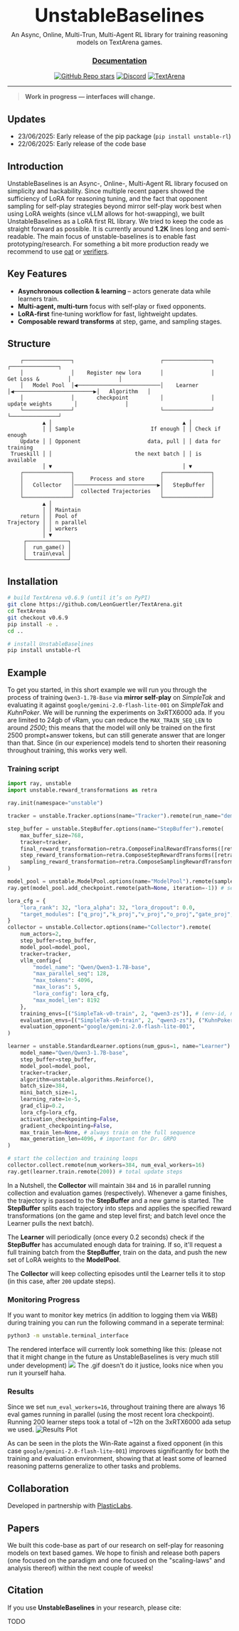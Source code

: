 
<div align="center">

<div style="line-height: 1.0;">
  <h1 style="font-size: 3em; font-weight: bold; margin: 0; border: none; padding: 0;">UnstableBaselines</h1>
</div>



An Async, Online, Multi-Trun, Multi-Agent RL library for training reasoning models on TextArena games.

<h3>

[Documentation](https://github.com/LeonGuertler/UnstableBaselines/blob/main/unstable/documentation.md)

</h3>

[![GitHub Repo stars](https://img.shields.io/github/stars/LeonGuertler/UnstableBaselines)](https://github.com/LeonGuertler/UnstableBaselines/stargazers)
[![Discord](https://img.shields.io/discord/1257951838322561075?color=7289DA&label=Discord)](https://discord.gg/KPacHzK23e)
[![TextArena](https://img.shields.io/badge/TextArena-v0.6.9-181717)](https://github.com/LeonGuertler/TextArena)

</div>

---
> **Work in progress — interfaces will change.**

## Updates
* 23/06/2025: Early release of the pip package (`pip install unstable-rl`)
* 22/06/2025: Early release of the code base


## Introduction
UnstableBaselines is an Async-, Online-, Multi-Agent RL library focused on simplicity and hackability. Since multiple recent papers showed the sufficiency of LoRA for reasoning tuning, and the fact that opponent sampling for self-play strategies beyond mirror self-play work best when using LoRA weights (since vLLM allows for hot-swapping), we built UnstableBaselines as a LoRA first RL library. We tried to keep the code as straight forward as possible. It is currently around **1.2K** lines long and semi-readable. The main focus of unstable-baselines is to enable fast prototyping/research. For something a bit more production ready we recommend to use [oat](https://github.com/sail-sg/oat) or [verifiers](https://github.com/willccbb/verifiers).



## Key Features
* **Asynchronous collection & learning** – actors generate data while learners train.
* **Multi‑agent, multi‑turn** focus with self‑play or fixed opponents.
* **LoRA‑first** fine‑tuning workflow for fast, lightweight updates.
* **Composable reward transforms** at step, game, and sampling stages.


## Structure
```
    ┌───────────────┐                           ┌───────────────┐                           ┌───────────────┐
    │               │    Register new lora      │               │        Get Loss &         │               │
    │   Model Pool  │◀──────────────────────────│    Learner    │◀─────────────────────────▶│   Algorithm   │
    │               │       checkpoint          │               │      update weights       │               │
    └───────────────┘                           └───────────────┘                           └───────────────┘ 
           ▲ │                                         ▲ │ 
           │ │ Sample                        If enough │ │ Check if enough
    Update │ │ Opponent                     data, pull │ │ data for training
 Trueskill │ │                          the next batch │ │ is available
           │ ▼                                         │ ▼
    ┌───────────────┐                           ┌───────────────┐                      
    │               │     Process and store     │               │                      
    │   Collector   │──────────────────────────▶│   StepBuffer  │                      
    │               │  collected Trajectories   │               │                      
    └───────────────┘                           └───────────────┘                      
           ▲ │                      
           │ │ Maintain     
    return │ │ Pool of 
Trajectory │ │ n parallel      
           │ │ workers   
           │ ▼
     ┌─────────────┐
     │  run_game() │
     │  train\eval │
     └─────────────┘
```

## Installation

```bash
# build TextArena v0.6.9 (until it’s on PyPI)
git clone https://github.com/LeonGuertler/TextArena.git
cd TextArena
git checkout v0.6.9
pip install -e .
cd ..

# install UnstableBaselines
pip install unstable-rl
```

## Example
To get you started, in this short example we will run you through the process of training `Qwen3-1.7B-Base` via **mirror self-play** on _SimpleTak_ and evaluating it against `google/gemini-2.0-flash-lite-001` on _SimpleTak_ and _KuhnPoker_. We will be running the experiments on 3xRTX6000 ada. If you are limited to 24gb of vRam, you can reduce the `MAX_TRAIN_SEQ_LEN` to around _2500_; this means that the model will only be trained on the first 2500 prompt+answer tokens, but can still generate answer that are longer than that. Since (in our experience) models tend to shorten their reasoning throughout training, this works very well.


### Training script

```python
import ray, unstable
import unstable.reward_transformations as retra

ray.init(namespace="unstable")

tracker = unstable.Tracker.options(name="Tracker").remote(run_name="demo", wandb_project="UB")

step_buffer = unstable.StepBuffer.options(name="StepBuffer").remote(
    max_buffer_size=768, 
    tracker=tracker,
    final_reward_transformation=retra.ComposeFinalRewardTransforms([retra.RoleAdvantageByEnvFormatter()]),
    step_reward_transformation=retra.ComposeStepRewardTransforms([retra.RewardForFormat(1.5), retra.PenaltyForInvalidMove(1.0, -1.0)]),
    sampling_reward_transformation=retra.ComposeSamplingRewardTransforms([retra.NormalizeRewardsByEnv(True)]),
)

model_pool = unstable.ModelPool.options(name="ModelPool").remote(sample_mode="mirror", max_active_lora=3, tracker=tracker)
ray.get(model_pool.add_checkpoint.remote(path=None, iteration=-1)) # set initial checkpoint as no LoRA

lora_cfg = {
    "lora_rank": 32, "lora_alpha": 32, "lora_dropout": 0.0,
    "target_modules": ["q_proj","k_proj","v_proj","o_proj","gate_proj", "up_proj","down_proj"]
}
collector = unstable.Collector.options(name="Collector").remote(
    num_actors=2, 
    step_buffer=step_buffer, 
    model_pool=model_pool, 
    tracker=tracker,
    vllm_config={
        "model_name": "Qwen/Qwen3-1.7B-base", 
        "max_parallel_seq": 128,
        "max_tokens": 4096, 
        "max_loras": 5, 
        "lora_config": lora_cfg, 
        "max_model_len": 8192
    },
    training_envs=[("SimpleTak-v0-train", 2, "qwen3-zs")], # (env-id, num players, prompt template)
    evaluation_envs=[("SimpleTak-v0-train", 2, "qwen3-zs"), ("KuhnPoker-v0-train", 2, "qwen3-zs")],
    evaluation_opponent="google/gemini-2.0-flash-lite-001",
)

learner = unstable.StandardLearner.options(num_gpus=1, name="Learner").remote(
    model_name="Qwen/Qwen3-1.7B-base", 
    step_buffer=step_buffer,
    model_pool=model_pool,
    tracker=tracker,
    algorithm=unstable.algorithms.Reinforce(),
    batch_size=384,
    mini_batch_size=1,
    learning_rate=1e-5,
    grad_clip=0.2,
    lora_cfg=lora_cfg,
    activation_checkpointing=False,
    gradient_checkpointing=False,
    max_train_len=None, # always train on the full sequence
    max_generation_len=4096, # important for Dr. GRPO
)

# start the collection and training loops
collector.collect.remote(num_workers=384, num_eval_workers=16)  
ray.get(learner.train.remote(200)) # total update steps
```
In a Nutshell, the **Collector** will maintain `384` and `16` in parallel running collection and evaluation games (respectively). Whenever a game finishes, the trajectory is passed to the **StepBuffer** and a new game is started. The **StepBuffer** splits each trajectory into steps and applies the specified reward transformations (on the game and step level first; and batch level once the Learner pulls the next batch).

The **Learner** will periodically (once every 0.2 seconds) check if the **StepBuffer** has accumulated enough data for training. If so, it'll request a full training batch from the **StepBuffer**, train on the data, and push the new set of LoRA weights to the **ModelPool**.

The **Collector** will keep collecting episodes until the Learner tells it to stop (in this case, after `200` update steps).


### Monitoring Progress
If you want to monitor key metrics (in addition to logging them via W&B) during training you can run the following command in a seperate terminal:
```bash
python3 -m unstable.terminal_interface
```
The rendered interface will currently look something like this: (please not that it might change in the future as UnstableBaselines is very much still under development)
![](https://github.com/LeonGuertler/UnstableBaselines/blob/main/_docs/terminal_interface.gif)
The .gif doesn't do it justice, looks nice when you run it yourself haha.

### Results
Since we set `num_eval_workers=16`, throughout training there are always 16 eval games running in parallel (using the most recent lora checkpoint). Running 200 learner steps took a total of ~12h on the 3xRTX6000 ada setup we used.
<picture>
  <source media="(prefers-color-scheme: dark)" srcset="https://github.com/LeonGuertler/UnstableBaselines/blob/main/_docs/results_plot_dark.png">
  <source media="(prefers-color-scheme: light)" srcset="https://github.com/LeonGuertler/UnstableBaselines/blob/main/_docs/results_plot_light.png">
  <img src="https://github.com/LeonGuertler/UnstableBaselines/blob/main/_docs/results_plot_light.png" alt="Results Plot">
</picture>

As can be seen in the plots the Win-Rate against a fixed opponent (in this case `google/gemini-2.0-flash-lite-001`) improves significantly for both the training and evaluation environment, showing that at least some of learned reasoning patterns generalize to other tasks and problems.



## Collaboration
Developed in partnership with [PlasticLabs](https://plasticlabs.ai/).

## Papers
We built this code-base as part of our research on self-play for reasoning models on text based games. We hope to finish and release both papers (one focused on the paradigm and one focused on the "scaling-laws" and analysis thereof) within the next couple of weeks!


## Citation

If you use **UnstableBaselines** in your research, please cite:

TODO
<!-- [![DOI](https://zenodo.org/badge/DOI/10.5281/zenodo.1234567.svg)](https://doi.org/10.5281/zenodo.1234567) -->

